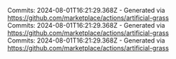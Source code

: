 Commits: 2024-08-01T16:21:29.368Z - Generated via https://github.com/marketplace/actions/artificial-grass
<br>
Commits: 2024-08-01T16:21:29.368Z - Generated via https://github.com/marketplace/actions/artificial-grass
<br>
Commits: 2024-08-01T16:21:29.368Z - Generated via https://github.com/marketplace/actions/artificial-grass
<br>
